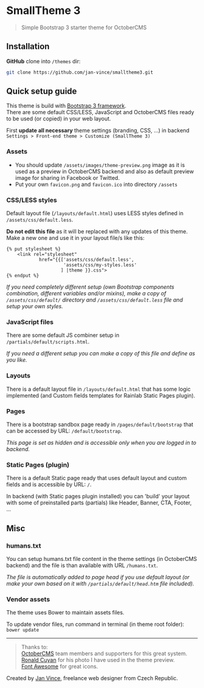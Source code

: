 # SmallTheme 3
> Simple Bootstrap 3 starter theme for OctoberCMS

## Installation

**GitHub** clone into `/themes` dir:

```sh
git clone https://github.com/jan-vince/smalltheme3.git
```

## Quick setup guide

This theme is build with [Bootstrap 3 framework](https://getbootstrap.com/docs/3.3/).    
There are some default CSS/LESS, JavaScript and OctoberCMS files ready to be used (or copied) in your web layout.

First **update all necessary** theme settings (branding, CSS, ...) in backend ```Settings > Front-end theme > Customize (SmallTheme 3)```

### Assets

* You should update ````/assets/images/theme-preview.png```` image as it is used as a preview in OctoberCMS backend and also as default preview image for sharing in Facebook or Twitted.
* Put your own ````favicon.png```` and ````favicon.ico```` into directory ````/assets````

### CSS/LESS styles

Default layout file (```/layouts/default.html```) uses LESS styles defined in ```/assets/css/default.less```.    

**Do not edit this file** as it will be replaced with any updates of this theme. Make a new one and use it in your layout file/s like this:

```
{% put stylesheet %}
    <link rel="stylesheet"
            href="{{['assets/css/default.less',
                     'assets/css/my-styles.less'
                    ] |theme }}.css">
{% endput %}
```

*If you need completely different setup (own Bootstrap components combination, different variables and/or mixins), make a copy of ```/assets/css/default/``` directory and ```/assets/css/default.less``` file and setup your own styles.*

### JavaScript files

There are some default JS combiner setup in  ```/partials/default/scripts.html```.

*If you need a different setup you can make a copy of this file and define as you like.*


### Layouts

There is a default layout file in ```/layouts/default.html``` that has some logic implemented (and Custom fields templates for Rainlab Static Pages plugin).

### Pages

There is a bootstrap sandbox page ready in ```/pages/default/bootstrap``` that can be accessed by URL: ```/default/bootstrap```.

*This page is set as hidden and is accessible only when you are logged in to backend.*

### Static Pages (plugin)

There is a default Static page ready that uses default layout and custom fields and is accessible by URL: ```/```.

In backend (with Static pages plugin installed) you can 'build' your layout with some of preinstalled parts (partials) like Header, Banner, CTA, Footer, ...

## Misc

### humans.txt

You can setup humans.txt file content in the theme settings (in OctoberCMS backend) and the file is than available with URL ```/humans.txt```.

*The file is automatically added to page head if you use default layout (or make your own based on it with ```/partials/default/head.htm``` file included).*

### Vendor assets

The theme uses Bower to maintain assets files.

To update vendor files, run command in terminal (in theme root folder): ```bower update```

----

> Thanks to:    
> [OctoberCMS](http://www.octobercms.com) team members and supporters for this great system.    
> [Ronald Cuyan](https://unsplash.com/@ronaldcuyan) for his photo I have used in the theme preview.    
> [Font Awesome](http://www.fontawesome.io) for great icons.

Created by [Jan Vince](http://www.vince.cz), freelance web designer from Czech Republic.
